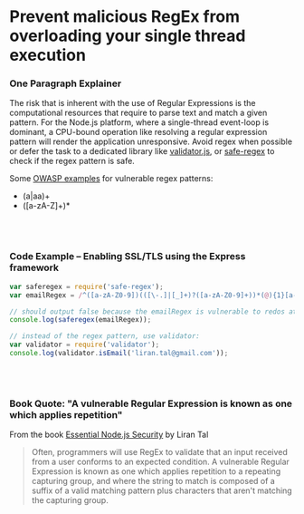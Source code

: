 # Prevent malicious RegEx from overloading your single thread execution

### One Paragraph Explainer

The risk that is inherent with the use of Regular Expressions is the computational resources that require to parse text and match a given pattern.  For the Node.js platform, where a single-thread event-loop is dominant, a CPU-bound operation like resolving a regular expression pattern will render the application unresponsive.
Avoid regex when possible or defer the task to a dedicated library like [validator.js](https://github.com/chriso/validator.js), or [safe-regex](https://github.com/substack/safe-regex) to check if the regex pattern is safe.

Some [OWASP examples](https://www.owasp.org/index.php/Regular_expression_Denial_of_Service_-_ReDoS) for vulnerable regex patterns:
* (a|aa)+
* ([a-zA-Z]+)*

<br/><br/>

### Code Example – Enabling SSL/TLS using the Express framework

```javascript
var saferegex = require('safe-regex');
var emailRegex = /^([a-zA-Z0-9])(([\-.]|[_]+)?([a-zA-Z0-9]+))*(@){1}[a-z0-9]+[.]{1}(([a-z]{2,3})|([a-z]{2,3}[.]{1}[a-z]{2,3}))$/;

// should output false because the emailRegex is vulnerable to redos attacks
console.log(saferegex(emailRegex));

// instead of the regex pattern, use validator:
var validator = require('validator');
console.log(validator.isEmail('liran.tal@gmail.com'));
```

<br/><br/>
### Book Quote: "A vulnerable Regular Expression is known as one which applies repetition"
From the book [Essential Node.js Security](https://leanpub.com/nodejssecurity) by Liran Tal
> Often, programmers will use RegEx to validate that an input received from a user conforms to an expected condition. A vulnerable Regular Expression is known as one which applies repetition to a repeating capturing group, and where the string to match is composed of a suffix of a valid matching pattern plus characters that aren't matching the capturing group.


